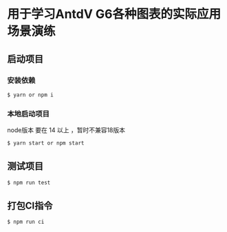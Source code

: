 # 用于学习AntdV G6各种图表的实际应用场景演练

## 启动项目

### 安装依赖

```bash
$ yarn or npm i
```

### 本地启动项目

node版本 要在 14 以上 ，暂时不兼容18版本
```bash
$ yarn start or npm start
```

## 测试项目
```bash
$ npm run test
```
## 打包CI指令

```bash
$ npm run ci
```
